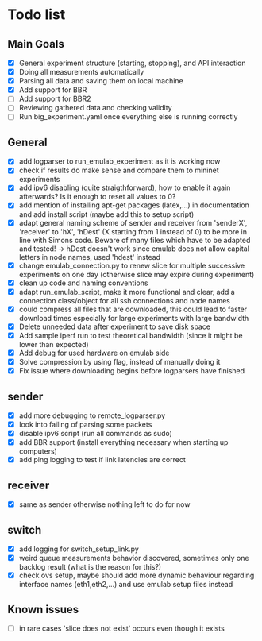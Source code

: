 # Todo list

## Main Goals

- [x] General experiment structure (starting, stopping), and API interaction
- [x] Doing all measurements automatically
- [x] Parsing all data and saving them on local machine
- [x] Add support for BBR
- [ ] Add support for BBR2
- [ ] Reviewing gathered data and checking validity
- [ ] Run big_experiment.yaml once everything else is running correctly

## General

- [x] add logparser to run_emulab_experiment as it is working now
- [x] check if results do make sense and compare them to mininet experiments
- [x] add ipv6 disabling (quite straigthforward), how to enable it again afterwards? Is it enough to reset all values to 0?
- [x] add mention of installing apt-get packages (latex,...) in documentation and add install script (maybe add this to setup script)
- [x] adapt general naming scheme of sender and receiver from 'senderX', 'receiver' to 'hX', 'hDest' (X starting from 1 instead of 0) to be more in line with Simons code. Beware of many files which have to be adapted and tested! -> hDest doesn't work since emulab does not allow capital letters in node names, used 'hdest' instead
- [x] change emulab_connection.py to renew slice for multiple successive experiments on one day (otherwise slice may expire during experiment)
- [x] clean up code and naming conventions
- [x] adapt run_emulab_script, make it more functional and clear, add a connection class/object for all ssh connections and node names
- [x] could compress all files that are downloaded, this could lead to faster download times especially for large experiments with large bandwidth
- [x] Delete unneeded data after experiment to save disk space
- [x] Add sample iperf run to test theoretical bandwidth (since it might be lower than expected)
- [x] Add debug for used hardware on emulab side
- [x] Solve compression by using flag, instead of manually doing it
- [x] Fix issue where downloading begins before logparsers have finished

## sender

- [x] add more debugging to remote_logparser.py
- [x] look into failing of parsing some packets
- [x] disable ipv6 script (run all commands as sudo)
- [x] add BBR support (install everything necessary when starting up computers)
- [x] add ping logging to test if link latencies are correct

## receiver

- [x] same as sender otherwise nothing left to do for now

## switch

- [x] add logging for switch_setup_link.py
- [x] weird queue measurements behavior discovered, sometimes only one backlog result (what is the reason for this?)
- [x] check ovs setup, maybe should add more dynamic behaviour regarding interface names (eth1,eth2,...) and use emulab setup files instead

## Known issues

- [ ] in rare cases 'slice does not exist' occurs even though it exists
